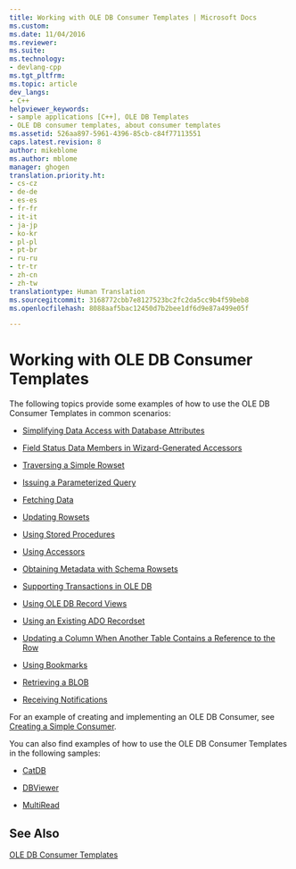 ```yaml
---
title: Working with OLE DB Consumer Templates | Microsoft Docs
ms.custom: 
ms.date: 11/04/2016
ms.reviewer: 
ms.suite: 
ms.technology:
- devlang-cpp
ms.tgt_pltfrm: 
ms.topic: article
dev_langs:
- C++
helpviewer_keywords:
- sample applications [C++], OLE DB Templates
- OLE DB consumer templates, about consumer templates
ms.assetid: 526aa897-5961-4396-85cb-c84f77113551
caps.latest.revision: 8
author: mikeblome
ms.author: mblome
manager: ghogen
translation.priority.ht:
- cs-cz
- de-de
- es-es
- fr-fr
- it-it
- ja-jp
- ko-kr
- pl-pl
- pt-br
- ru-ru
- tr-tr
- zh-cn
- zh-tw
translationtype: Human Translation
ms.sourcegitcommit: 3168772cbb7e8127523bc2fc2da5cc9b4f59beb8
ms.openlocfilehash: 8088aaf5bac12450d7b2bee1df6d9e87a499e05f

---
```

# Working with OLE DB Consumer Templates
The following topics provide some examples of how to use the OLE DB Consumer Templates in common scenarios:  
  
-   [Simplifying Data Access with Database Attributes](../../data/oledb/simplifying-data-access-with-database-attributes.md)  
  
-   [Field Status Data Members in Wizard-Generated Accessors](../../data/oledb/field-status-data-members-in-wizard-generated-accessors.md)  
  
-   [Traversing a Simple Rowset](../../data/oledb/traversing-a-simple-rowset.md)  
  
-   [Issuing a Parameterized Query](../../data/oledb/issuing-a-parameterized-query.md)  
  
-   [Fetching Data](../../data/oledb/fetching-data.md)  
  
-   [Updating Rowsets](../../data/oledb/updating-rowsets.md)  
  
-   [Using Stored Procedures](../../data/oledb/using-stored-procedures.md)  
  
-   [Using Accessors](../../data/oledb/using-accessors.md)  
  
-   [Obtaining Metadata with Schema Rowsets](../../data/oledb/obtaining-metadata-with-schema-rowsets.md)  
  
-   [Supporting Transactions in OLE DB](../../data/oledb/supporting-transactions-in-ole-db.md)  
  
-   [Using OLE DB Record Views](../../data/oledb/using-ole-db-record-views.md)  
  
-   [Using an Existing ADO Recordset](../../data/oledb/using-an-existing-ado-recordset.md)  
  
-   [Updating a Column When Another Table Contains a Reference to the Row](../../data/oledb/updating-a-column-when-another-table-contains-a-reference-to-the-row.md)  
  
-   [Using Bookmarks](../../data/oledb/using-bookmarks.md)  
  
-   [Retrieving a BLOB](../../data/oledb/retrieving-a-blob.md)  
  
-   [Receiving Notifications](../../data/oledb/receiving-notifications.md)  
  
 For an example of creating and implementing an OLE DB Consumer, see [Creating a Simple Consumer](../../data/oledb/creating-an-ole-db-consumer.md).  
  
 You can also find examples of how to use the OLE DB Consumer Templates in the following samples:  
  
-   [CatDB](http://msdn.microsoft.com/en-us/003d516b-2bf6-444e-8be5-4ebaa0b66046)  
  
-   [DBViewer](http://msdn.microsoft.com/en-us/07620f99-c347-4d09-9ebc-2459e8049832)  
  
-   [MultiRead](http://msdn.microsoft.com/en-us/21459014-4409-413c-b826-a41f0413be61)  
  
## See Also  
 [OLE DB Consumer Templates](../../data/oledb/ole-db-consumer-templates-cpp.md)


<!--HONumber=Jan17_HO2-->


